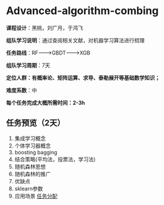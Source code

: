 # Advanced-algorithm-combing

**课程设计**：黑桃，刘广月，于鸿飞

**组队学习说明**：通过查阅相关文献，对机器学习算法进行梳理

**任务路线**：RF--->GBDT--->XGB

**组队学习周期**：7天

**定位人群：有概率论、矩阵运算、求导、泰勒展开等基础数学知识；**

**难度系数**：中

**每个任务完成大概所需时间：2-3h**

## 任务预览（2天）
1. 集成学习概念
2. 个体学习器概念
3. boosting  bagging
4. 结合策略(平均法，投票法，学习法)
5. 随机森林思想
6. 随机森林的推广
7. 优缺点
8. sklearn参数
9. 应用场景
[任务分配](./学习任务)

